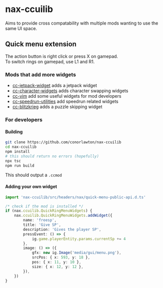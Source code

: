 <!-- markdownlint-disable MD013 MD024 MD001 MD045 -->

# nax-ccuilib

Aims to provide cross compatability with multiple mods wanting to use the same UI space.

## Quick menu extension

The action button is right click or press X on gamepad.  
To switch rings on gamepad, use L1 and R1.

### Mods that add more widgets

- [cc-jetpack-widget](https://github.com/krypciak/cc-jetpack-widget) adds a jetpack widget  
- [cc-character-widgets](https://github.com/krypciak/cc-character-widgets) adds character swapping widgets
- [cc-vim](https://github.com/krypciak/cc-vim) add some useful widgets for mod developers
- [cc-speedrun-utilities](https://github.com/CCDirectLink/cc-speedrun-utilities) add speedrun related widgets
- [cc-blitzkrieg](https://github.com/krypciak/cc-blitzkrieg) adds a puzzle skipping widget

### For developers

#### Building

```bash
git clone https://github.com/conorlawton/nax-ccuilib
cd nax-ccuilib
npm install
# this should return no errors (hopefully)
npx tsc
npm run build
```

This should output a `.ccmod`  

#### Adding your own widget

```ts
import 'nax-ccuilib/src/headers/nax/quick-menu-public-api.d.ts'

/* check if the mod is installed */
if (nax.ccuilib.QuickRingMenuWidgets) {
    nax.ccuilib.QuickRingMenuWidgets.addWidget({
        name: 'freesp',
        title: 'Give SP',
        description: 'Gives the player SP',
        pressEvent: () => {
            ig.game.playerEntity.params.currentSp += 4
        },
        image: () => ({
            gfx: new ig.Image('media/gui/menu.png'),
            srcPos: { x: 593, y: 18 },
            pos: { x: 11, y: 10 },
            size: { x: 12, y: 12 },
        }),
    })
}
```
